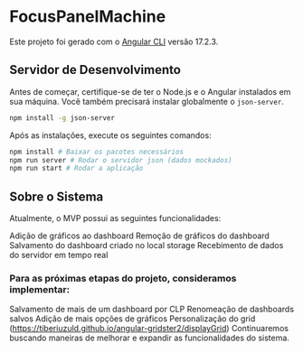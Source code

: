 # FocusPanelMachine

Este projeto foi gerado com o [Angular CLI](https://github.com/angular/angular-cli) versão 17.2.3.

## Servidor de Desenvolvimento

Antes de começar, certifique-se de ter o Node.js e o Angular instalados em sua máquina. Você também precisará instalar globalmente o `json-server`.

```bash
npm install -g json-server
```

Após as instalações, execute os seguintes comandos:
```bash
npm install # Baixar os pacotes necessários
npm run server # Rodar o servidor json (dados mockados)
npm run start # Rodar a aplicação
```

## Sobre o Sistema
Atualmente, o MVP possui as seguintes funcionalidades:

Adição de gráficos ao dashboard
Remoção de gráficos do dashboard
Salvamento do dashboard criado no local storage
Recebimento de dados do servidor em tempo real

### Para as próximas etapas do projeto, consideramos implementar:
Salvamento de mais de um dashboard por CLP
Renomeação de dashboards salvos
Adição de mais opções de gráficos
Personalização do grid (https://tiberiuzuld.github.io/angular-gridster2/displayGrid)
Continuaremos buscando maneiras de melhorar e expandir as funcionalidades do sistema.